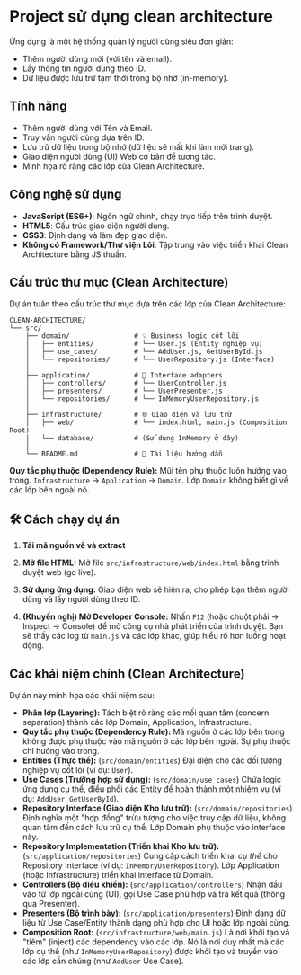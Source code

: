 ﻿# Project sử dụng clean architecture

Ứng dụng là một hệ thống quản lý người dùng siêu đơn giản:
*   Thêm người dùng mới (với tên và email).
*   Lấy thông tin người dùng theo ID.
*   Dữ liệu được lưu trữ tạm thời trong bộ nhớ (in-memory).

## Tính năng

*   Thêm người dùng với Tên và Email.
*   Truy vấn người dùng dựa trên ID.
*   Lưu trữ dữ liệu trong bộ nhớ (dữ liệu sẽ mất khi làm mới trang).
*   Giao diện người dùng (UI) Web cơ bản để tương tác.
*   Minh họa rõ ràng các lớp của Clean Architecture.

## Công nghệ sử dụng

*   **JavaScript (ES6+)**: Ngôn ngữ chính, chạy trực tiếp trên trình duyệt.
*   **HTML5**: Cấu trúc giao diện người dùng.
*   **CSS3**: Định dạng và làm đẹp giao diện.
*   **Không có Framework/Thư viện Lõi**: Tập trung vào việc triển khai Clean Architecture bằng JS thuần.

## Cấu trúc thư mục (Clean Architecture)

Dự án tuân theo cấu trúc thư mục dựa trên các lớp của Clean Architecture:


```
CLEAN-ARCHITECTURE/
└── src/
    ├── domain/                # 💡 Business logic cốt lõi
    │   ├── entities/          # └── User.js (Entity nghiệp vụ)
    │   ├── use_cases/         # └── AddUser.js, GetUserById.js
    │   └── repositories/      # └── UserRepository.js (Interface)
    │
    ├── application/           # 🔁 Interface adapters
    │   ├── controllers/       # └── UserController.js
    │   ├── presenters/        # └── UserPresenter.js
    │   └── repositories/      # └── InMemoryUserRepository.js
    │
    ├── infrastructure/        # 🌐 Giao diện và lưu trữ
    │   ├── web/               # └── index.html, main.js (Composition Root)
    │   └── database/          # (Sử dụng InMemory ở đây)
    │
    └── README.md              # 📘 Tài liệu hướng dẫn
```


**Quy tắc phụ thuộc (Dependency Rule):** Mũi tên phụ thuộc luôn hướng vào trong.
`Infrastructure` -> `Application` -> `Domain`. Lớp `Domain` không biết gì về các lớp bên ngoài nó.

## 🛠️ Cách chạy dự án

1.  **Tải mã nguồn về và extract**

2.  **Mở file HTML:**
    Mở file `src/infrastructure/web/index.html` bằng trình duyệt web (go live).

3.  **Sử dụng ứng dụng:**
    Giao diện web sẽ hiện ra, cho phép bạn thêm người dùng và lấy người dùng theo ID.

4.  **(Khuyến nghị) Mở Developer Console:**
    Nhấn `F12` (hoặc chuột phải -> Inspect -> Console) để mở công cụ nhà phát triển của trình duyệt. Bạn sẽ thấy các log từ `main.js` và các lớp khác, giúp hiểu rõ hơn luồng hoạt động.

## Các khái niệm chính (Clean Architecture)

Dự án này minh họa các khái niệm sau:

*   **Phân lớp (Layering):** Tách biệt rõ ràng các mối quan tâm (concern separation) thành các lớp Domain, Application, Infrastructure.
*   **Quy tắc phụ thuộc (Dependency Rule):** Mã nguồn ở các lớp bên trong không được phụ thuộc vào mã nguồn ở các lớp bên ngoài. Sự phụ thuộc chỉ hướng vào trong.
*   **Entities (Thực thể):** (`src/domain/entities`) Đại diện cho các đối tượng nghiệp vụ cốt lõi (ví dụ: `User`).
*   **Use Cases (Trường hợp sử dụng):** (`src/domain/use_cases`) Chứa logic ứng dụng cụ thể, điều phối các Entity để hoàn thành một nhiệm vụ (ví dụ: `AddUser`, `GetUserById`).
*   **Repository Interface (Giao diện Kho lưu trữ):** (`src/domain/repositories`) Định nghĩa một "hợp đồng" trừu tượng cho việc truy cập dữ liệu, không quan tâm đến cách lưu trữ cụ thể. Lớp Domain phụ thuộc vào interface này.
*   **Repository Implementation (Triển khai Kho lưu trữ):** (`src/application/repositories`) Cung cấp cách triển khai *cụ thể* cho Repository Interface (ví dụ: `InMemoryUserRepository`). Lớp Application (hoặc Infrastructure) triển khai interface từ Domain.
*   **Controllers (Bộ điều khiển):** (`src/application/controllers`) Nhận đầu vào từ lớp ngoài cùng (UI), gọi Use Case phù hợp và trả kết quả (thông qua Presenter).
*   **Presenters (Bộ trình bày):** (`src/application/presenters`) Định dạng dữ liệu từ Use Case/Entity thành dạng phù hợp cho UI hoặc lớp ngoài cùng.
*   **Composition Root:** (`src/infrastructure/web/main.js`) Là nơi khởi tạo và "tiêm" (inject) các dependency vào các lớp. Nó là nơi duy nhất mà các lớp cụ thể (như `InMemoryUserRepository`) được khởi tạo và truyền vào các lớp cần chúng (như `AddUser` Use Case).


